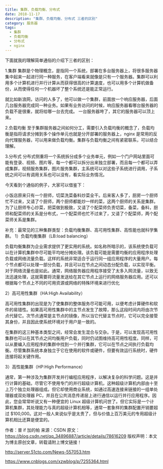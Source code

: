 ```yaml
---
title: 集群、负载均衡、分布式
date: 2018-11-17
description: "集群、负载均衡、分布式 三者的区别"
category: 服务器
tags:
  - 集群
  - 负载均衡
  - 分布式
  - nginx
---
```


下面就我的理解简单通俗的介绍下三者的区别：

<!--more-->

1.集群
集群是个物理概念，是指同一个系统，部署在多台服务器上，将很多服务器集中起来一起进行同一种服务，在客户端看来就像是只有一个服务器。集群可以利用多个计算机进行并行计算从而获得很高的计算速度，也可以用多个计算机做备份，从而使得任何一个机器坏了整个系统还是能正常运行。

就比如新浪网，访问的人多了，他可以做一个集群，前面放一个响应服务器，后面几台服务器完成同一种业务。如果有业务访问的时候，响应服务器看哪台服务器的负载不是很重，就将给哪一台去完成。 一台服务器垮了，其它的服务器可以顶上来。

2.负载均衡
至于集群服务器之间如何分工，需要引入负载均衡的概念了，负载均衡是指将请求分摊到多个操作单元也就是分开部署的服务器上，nginx 是常用的反向代理服务器，可以用来做负载均衡。集群与负载均衡之间有紧密联系，可以结合理解。

3.分布式
分布式侧重将一个系统拆分成多个业务单元，例如一个门户网站里面可能有登录、视频、图片等，每一个都可以拆分出来独立部署，而且每一个都可以弄成集群，视频服务集群，图片服务集群，主系统可以对这些子系统进行调用，子系统之间可以有调用关系也可以没有，看实际业务情况。

今天看到个通俗的例子，大家可以借鉴下：

小饭店原来只有一个厨师，切菜洗菜备料炒菜全干。后来客人多了，厨房一个厨师忙不过来，又请了个厨师，两个厨师都能炒一样的菜，这两个厨师的关系是集群。为了让厨师专心炒菜，把菜做到极致，又请了个配菜师负责切菜，备菜，备料，厨师和配菜师的关系是分布式，一个配菜师也忙不过来了，又请了个配菜师，两个配菜师关系是集群。

补充：最常见的三种集群类型：负载均衡集群、高可用性集群、高性能也就科学集群。
1）负载均衡集群（LB:load balancing）

负载均衡集群为企业需求提供了更实用的系统。如名称所暗示的，该系统使负载可以在计算机集群中尽可能平均地分摊处理。该负载可能是需要均衡的应用程序处理负载或网络流量负载。这样的系统非常适合于运行同一组应用程序的大量用户。每个节点都可以处理一部分负载，并且可以在节点之间动态分配负载，以实现平衡。对于网络流量也是如此。通常，网络服务器应用程序接受了太多入网流量，以致无法迅速处理，这就需要将流量发送给在其它节点上运行的网络服务器应用。还可以根据每个节点上不同的可用资源或网络的特殊环境来进行优化

2）高可用性集群（HA:High Availability）

高可用性集群的出现是为了使集群的整体服务尽可能可用，以便考虑计算硬件和软件的易错性。如果高可用性集群中的主节点发生了故障，那么这段时间内将由次节点代替它。次节点通常是主节点的镜像，所以当它代替主节点时，它可以完全接管其身份，并且因此使系统环境对于用户是一致的。

在集群的这三种基本类型之间，经常会发生混合与交杂。于是，可以发现高可用性集群也可以在其节点之间均衡用户负载，同时仍试图维持高可用性程度。同样，可以从要编入应用程序的集群中找到一个并行集群，它可以在节点之间执行负载均衡。尽管集群系统本身独立于它在使用的软件或硬件，但要有效运行系统时，硬件连接将起关键作用。

3）高性能集群（HP:High Performance）

通常，第一种涉及为集群开发并行编程应用程序，以解决复杂的科学问题。这是并行计算的基础，尽管它不使用专门的并行超级计算机，这种超级计算机内部由十至上万个独立处理器组成。但它却使用商业系统，如通过高速连接来链接的一组单处理器或双处理器 PC，并且在公共消息传递层上进行通信以运行并行应用程序。因此，您会常常听说又有一种便宜的 Linux 超级计算机问世了。但它实际是一个计算机集群，其处理能力与真的超级计算机相等，通常一套象样的集群配置开销要超过 \$100,000。这对一般人来说似乎是太贵了，但与价值上百万美元的专用超级计算机相比还算是便宜的。

作者：普 if 加的帕
来源：CSDN
原文：https://blog.csdn.net/qq_34896887/article/details/78616209
版权声明：本文为博主原创文章，转载请附上博文链接！

http://server.51cto.com/News-557053.htm

https://www.cnblogs.com/xzwblog/p/7255364.html
